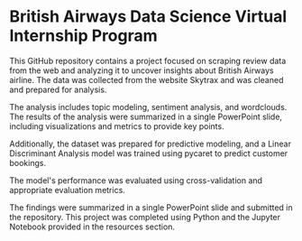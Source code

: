 # British Airways Data Science Virtual Internship Program

This GitHub repository contains a project focused on scraping review data from the web and analyzing it to uncover insights about British Airways airline. The data was collected from the website Skytrax and was cleaned and prepared for analysis.

The analysis includes topic modeling, sentiment analysis, and wordclouds. The results of the analysis were summarized in a single PowerPoint slide, including visualizations and metrics to provide key points.

Additionally, the dataset was prepared for predictive modeling, and a Linear Discriminant Analysis model was trained using pycaret to predict customer bookings.

The model's performance was evaluated using cross-validation and appropriate evaluation metrics.

The findings were summarized in a single PowerPoint slide and submitted in the repository. This project was completed using Python and the Jupyter Notebook provided in the resources section.

